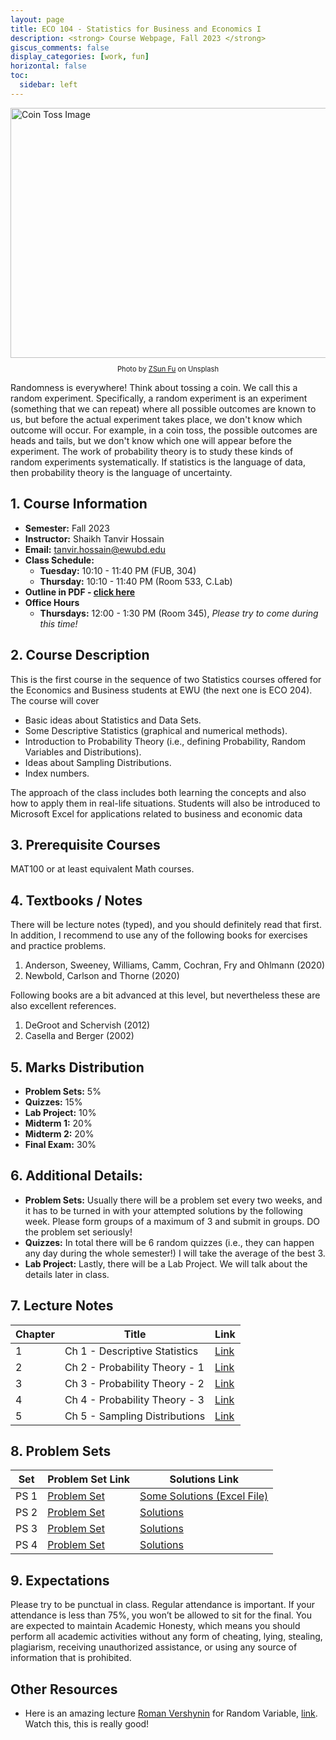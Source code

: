 ```yaml
---
layout: page
title: ECO 104 - Statistics for Business and Economics I
description: <strong> Course Webpage, Fall 2023 </strong>
giscus_comments: false
display_categories: [work, fun]
horizontal: false
toc:
  sidebar: left
---
```

<!-- {% if page.subtitle %}{{ page.subtitle }}{% endif %} -->

<img src="../coin_toss_unsplash.jpeg" width="600" height="400" alt="Coin Toss Image">

<p style="font-size: 0.8em; text-align: center;">Photo by <a href="https://unsplash.com/photos/grayscale-photography-of-person-holding-coin-b4D7FKAghoE" target="_blank">ZSun Fu</a> on Unsplash</p>

Randomness is everywhere! Think about tossing a coin. We call this a random experiment. Specifically, a random experiment is an experiment (something that we can repeat) where all possible outcomes are known to us, but before the actual experiment takes place, we don't know which outcome will occur. For example, in a coin toss, the possible outcomes are heads and tails, but we don't know which one will appear before the experiment. The work of probability theory is to study these kinds of random experiments systematically. If statistics is the language of data, then probability theory is the language of uncertainty.

## 1. Course Information
- **Semester:** Fall 2023 
- **Instructor:** Shaikh Tanvir Hossain
- **Email:** tanvir.hossain@ewubd.edu
- **Class Schedule:**
  - **Tuesday:** 10:10 - 11:40 PM (FUB, 304)
  - **Thursday:** 10:10 - 11:40 PM (Room 533, C.Lab)
- **Outline in PDF - [click here](../Eco104_outline_Fall2023.pdf)**
- **Office Hours**
    - **Thursdays:** 12:00 - 1:30 PM (Room 345), *Please try to come during this time!*


## 2. Course Description
This is the first course in the sequence of two Statistics courses offered for the Economics and Business students at EWU (the next one is ECO 204). The course will cover
- Basic ideas about Statistics and Data Sets.
- Some Descriptive Statistics (graphical and numerical methods).
- Introduction to Probability Theory (i.e., defining Probability, Random Variables and Distributions).
- Ideas about Sampling Distributions.
- Index numbers.

The approach of the class includes both learning the concepts and also how to apply them in real-life
situations. Students will also be introduced to Microsoft Excel for applications related to business and
economic data


## 3. Prerequisite Courses
MAT100 or at least equivalent Math courses.

## 4. Textbooks / Notes
There will be lecture notes (typed), and you should definitely read that first. In addition, I recommend to use any of the following books for exercises and practice problems.

1. Anderson, Sweeney, Williams, Camm, Cochran, Fry and Ohlmann (2020)
2. Newbold, Carlson and Thorne (2020)

Following books are a bit advanced at this level, but nevertheless these are also excellent references.

1. DeGroot and Schervish (2012)
2. Casella and Berger (2002)

## 5. Marks Distribution
- **Problem Sets:** 5%
- **Quizzes:** 15%
- **Lab Project:** 10%
- **Midterm 1:** 20%
- **Midterm 2:** 20%
- **Final Exam:** 30%

## 6. Additional Details:
- **Problem Sets:** Usually there will be a problem set every two weeks, and it has to be turned in with your attempted solutions by the following week. Please form groups of a maximum of 3 and submit in groups. DO the problem set seriously!
- **Quizzes:** In total there will be 6 random quizzes (i.e., they can happen any day during the whole semester!) I will take the average of the best 3.
- **Lab Project:** Lastly, there will be a Lab Project. We will talk about the details later in class.



## 7. Lecture Notes

| Chapter | Title                             | Link                                                                 |
|---------|-----------------------------------|----------------------------------------------------------------------|
| 1       | Ch 1 - Descriptive Statistics     | [Link]()                                                             |
| 2       | Ch 2 - Probability Theory - 1     | [Link](../eco104/02_prob_theory_1/02_prob_theory_1.pdf)              |
| 3       | Ch 3 - Probability Theory - 2     | [Link](../eco104/03_prob_theory_2/03_prob_theory_2.pdf)              |
| 4       | Ch 4 - Probability Theory - 3     | [Link](../eco104/04_prob_theory_3/04_prob_theory_3.pdf)              |
| 5       | Ch 5 - Sampling Distributions     | [Link](../eco104/05_sampling_dist/05_sampling_dist.pdf)              |




## 8. Problem Sets

| Set    | Problem Set Link                                     | Solutions Link                                                      |
|--------|------------------------------------------------------|----------------------------------------------------------------------|
| PS 1   | [Problem Set](../eco104/02_problem_sets/PS1/PS_1.pdf) | [Some Solutions (Excel File)](../eco104/02_problem_sets/PS1/Ch2_solns_2_2_and_2_3.xlsx) |
| PS 2   | [Problem Set](../eco104/02_problem_sets/PS2/PS_2.pdf) | [Solutions](../eco104/02_problem_sets/PS2/PS_2_withsoln.pdf)        |
| PS 3   | [Problem Set](../eco104/02_problem_sets/PS3/PS_3.pdf) | [Solutions](../eco104/02_problem_sets/PS3/PS_3_withSoln.pdf)        |
| PS 4   | [Problem Set](../eco104/02_problem_sets/PS4/PS_4.pdf) | [Solutions](../eco104/02_problem_sets/PS4/PS_4_more_solns.pdf) |



## 9. Expectations
Please try to be punctual in class. Regular attendance is important. If your attendance is less than 75%, you won’t be allowed to sit for the final. You are expected to maintain Academic Honesty, which means you should perform all academic activities without any form of cheating, lying, stealing, plagiarism, receiving unauthorized assistance, or using any source of information that is prohibited.

## Other Resources

- Here is an amazing lecture  [Roman Vershynin](https://www.math.uci.edu/~rvershyn/) for Random Variable, [link](https://www.youtube.com/watch?v=nEikQI1Xeyw&list=PLPjEEUWIWhQVCnBNkMAc4xxCXSILJDJKl&index=23). Watch this, this is really good! 